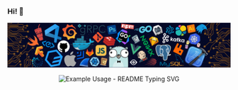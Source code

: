 ### Hi! 👋

<!-- my-skills -->
![](./assets/skills.png)

<p align="center">
  <img src="https://readme-typing-svg.demolab.com?font=Fira+Code&pause=1000&center=true&vCenter=true&width=435&lines=%E4%BD%A0%E5%BD%93%E5%90%91%E9%A3%9E%E9%B8%9F%E9%A3%9E%E5%BE%80%E4%BD%A0%E7%9A%84%E5%B1%B1" alt="Example Usage - README Typing SVG">
</p>

<!--
**zagss/zagss** is a ✨ _special_ ✨ repository because its `README.md` (this file) appears on your GitHub profile.

Here are some ideas to get you started:

- 🔭 I’m currently working on ...
- 🌱 I’m currently learning ...
- 👯 I’m looking to collaborate on ...
- 🤔 I’m looking for help with ...
- 💬 Ask me about ...
- 📫 How to reach me: ...
- 😄 Pronouns: ...
- ⚡ Fun fact: ...
-->
